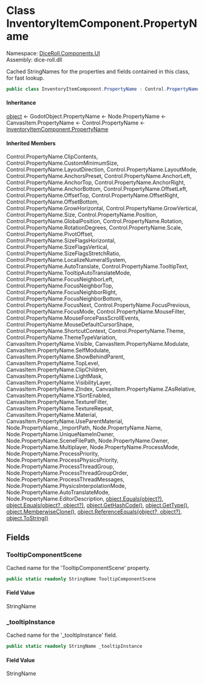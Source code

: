 # <a id="DiceRoll_Components_UI_InventoryItemComponent_PropertyName"></a> Class InventoryItemComponent.PropertyName

Namespace: [DiceRoll.Components.UI](DiceRoll.Components.UI.md)  
Assembly: dice\-roll.dll  

Cached StringNames for the properties and fields contained in this class, for fast lookup.

```csharp
public class InventoryItemComponent.PropertyName : Control.PropertyName
```

#### Inheritance

[object](https://learn.microsoft.com/dotnet/api/system.object) ← 
GodotObject.PropertyName ← 
Node.PropertyName ← 
CanvasItem.PropertyName ← 
Control.PropertyName ← 
[InventoryItemComponent.PropertyName](DiceRoll.Components.UI.InventoryItemComponent.PropertyName.md)

#### Inherited Members

Control.PropertyName.ClipContents, 
Control.PropertyName.CustomMinimumSize, 
Control.PropertyName.LayoutDirection, 
Control.PropertyName.LayoutMode, 
Control.PropertyName.AnchorsPreset, 
Control.PropertyName.AnchorLeft, 
Control.PropertyName.AnchorTop, 
Control.PropertyName.AnchorRight, 
Control.PropertyName.AnchorBottom, 
Control.PropertyName.OffsetLeft, 
Control.PropertyName.OffsetTop, 
Control.PropertyName.OffsetRight, 
Control.PropertyName.OffsetBottom, 
Control.PropertyName.GrowHorizontal, 
Control.PropertyName.GrowVertical, 
Control.PropertyName.Size, 
Control.PropertyName.Position, 
Control.PropertyName.GlobalPosition, 
Control.PropertyName.Rotation, 
Control.PropertyName.RotationDegrees, 
Control.PropertyName.Scale, 
Control.PropertyName.PivotOffset, 
Control.PropertyName.SizeFlagsHorizontal, 
Control.PropertyName.SizeFlagsVertical, 
Control.PropertyName.SizeFlagsStretchRatio, 
Control.PropertyName.LocalizeNumeralSystem, 
Control.PropertyName.AutoTranslate, 
Control.PropertyName.TooltipText, 
Control.PropertyName.TooltipAutoTranslateMode, 
Control.PropertyName.FocusNeighborLeft, 
Control.PropertyName.FocusNeighborTop, 
Control.PropertyName.FocusNeighborRight, 
Control.PropertyName.FocusNeighborBottom, 
Control.PropertyName.FocusNext, 
Control.PropertyName.FocusPrevious, 
Control.PropertyName.FocusMode, 
Control.PropertyName.MouseFilter, 
Control.PropertyName.MouseForcePassScrollEvents, 
Control.PropertyName.MouseDefaultCursorShape, 
Control.PropertyName.ShortcutContext, 
Control.PropertyName.Theme, 
Control.PropertyName.ThemeTypeVariation, 
CanvasItem.PropertyName.Visible, 
CanvasItem.PropertyName.Modulate, 
CanvasItem.PropertyName.SelfModulate, 
CanvasItem.PropertyName.ShowBehindParent, 
CanvasItem.PropertyName.TopLevel, 
CanvasItem.PropertyName.ClipChildren, 
CanvasItem.PropertyName.LightMask, 
CanvasItem.PropertyName.VisibilityLayer, 
CanvasItem.PropertyName.ZIndex, 
CanvasItem.PropertyName.ZAsRelative, 
CanvasItem.PropertyName.YSortEnabled, 
CanvasItem.PropertyName.TextureFilter, 
CanvasItem.PropertyName.TextureRepeat, 
CanvasItem.PropertyName.Material, 
CanvasItem.PropertyName.UseParentMaterial, 
Node.PropertyName.\_ImportPath, 
Node.PropertyName.Name, 
Node.PropertyName.UniqueNameInOwner, 
Node.PropertyName.SceneFilePath, 
Node.PropertyName.Owner, 
Node.PropertyName.Multiplayer, 
Node.PropertyName.ProcessMode, 
Node.PropertyName.ProcessPriority, 
Node.PropertyName.ProcessPhysicsPriority, 
Node.PropertyName.ProcessThreadGroup, 
Node.PropertyName.ProcessThreadGroupOrder, 
Node.PropertyName.ProcessThreadMessages, 
Node.PropertyName.PhysicsInterpolationMode, 
Node.PropertyName.AutoTranslateMode, 
Node.PropertyName.EditorDescription, 
[object.Equals\(object?\)](https://learn.microsoft.com/dotnet/api/system.object.equals\#system\-object\-equals\(system\-object\)), 
[object.Equals\(object?, object?\)](https://learn.microsoft.com/dotnet/api/system.object.equals\#system\-object\-equals\(system\-object\-system\-object\)), 
[object.GetHashCode\(\)](https://learn.microsoft.com/dotnet/api/system.object.gethashcode), 
[object.GetType\(\)](https://learn.microsoft.com/dotnet/api/system.object.gettype), 
[object.MemberwiseClone\(\)](https://learn.microsoft.com/dotnet/api/system.object.memberwiseclone), 
[object.ReferenceEquals\(object?, object?\)](https://learn.microsoft.com/dotnet/api/system.object.referenceequals), 
[object.ToString\(\)](https://learn.microsoft.com/dotnet/api/system.object.tostring)

## Fields

### <a id="DiceRoll_Components_UI_InventoryItemComponent_PropertyName_TooltipComponentScene"></a> TooltipComponentScene

Cached name for the 'TooltipComponentScene' property.

```csharp
public static readonly StringName TooltipComponentScene
```

#### Field Value

 StringName

### <a id="DiceRoll_Components_UI_InventoryItemComponent_PropertyName__tooltipInstance"></a> \_tooltipInstance

Cached name for the '_tooltipInstance' field.

```csharp
public static readonly StringName _tooltipInstance
```

#### Field Value

 StringName

